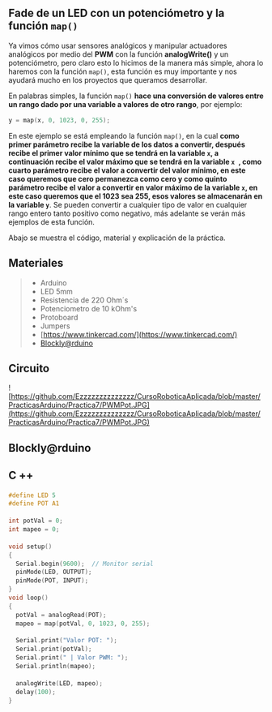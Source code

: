 ## Fade de un LED con un potenciómetro y la función ``map()``

Ya vimos cómo usar sensores analógicos y manipular actuadores analógicos por medio del **PWM** con la función **analogWrite()** y un potenciómetro, pero claro esto lo hicimos de la manera más simple, ahora lo haremos con la función ``map()``, esta función es muy importante y nos ayudará mucho en los proyectos que queramos desarrollar. 

En palabras simples, la función ``map()`` **hace una conversión de valores entre un rango dado por una variable a valores de otro rango**, por ejemplo:

```c
y = map(x, 0, 1023, 0, 255);
```
En este ejemplo se está empleando la función ``map()``, en la cual **como primer parámetro recibe la variable de los datos a convertir, después recibe el primer valor mínimo que se tendrá en la variable ``x``, a continuación recibe el valor máximo que se tendrá en la variable ``x ``, como cuarto parámetro recibe el valor a convertir del valor mínimo, en este caso queremos que cero permanezca como cero y como quinto parámetro recibe el valor a convertir en valor máximo de la variable ``x``, en este caso queremos que el 1023 sea 255, esos valores se almacenarán en la variable ``y``**. Se pueden convertir a cualquier tipo de valor en cualquier rango entero tanto positivo como negativo, más adelante se verán más ejemplos de esta función. 

Abajo se muestra el código, material y explicación de la práctica.

## Materiales
> - Arduino
> - LED 5mm 
> - Resistencia de 220 Ohm´s
> - Potenciometro de 10 kOhm's
> - Protoboard
> - Jumpers
> - [https://www.tinkercad.com/](https://www.tinkercad.com/)
> - [Blockly@rduino](https://technologiescollege.github.io/Blockly-at-rduino/index.html)

## Circuito
![https://github.com/Ezzzzzzzzzzzzzz/CursoRoboticaAplicada/blob/master/PracticasArduino/Practica7/PWMPot.JPG](https://github.com/Ezzzzzzzzzzzzzz/CursoRoboticaAplicada/blob/master/PracticasArduino/Practica7/PWMPot.JPG)

## Blockly@rduino


## C ++
```c
#define LED 5
#define POT A1

int potVal = 0;
int mapeo = 0;

void setup()
{
  Serial.begin(9600);  // Monitor serial
  pinMode(LED, OUTPUT);
  pinMode(POT, INPUT);
}
void loop()
{
  potVal = analogRead(POT);
  mapeo = map(potVal, 0, 1023, 0, 255);
  
  Serial.print("Valor POT: ");
  Serial.print(potVal);
  Serial.print(" | Valor PWM: ");
  Serial.println(mapeo);
  
  analogWrite(LED, mapeo);
  delay(100);
}
```
<!--stackedit_data:
eyJoaXN0b3J5IjpbLTEzOTUwNzkzNzEsMTgwMjY0MTUwMiwtMT
g4MTY3NzEyOSwtNzU1ODgwMTI1XX0=
-->